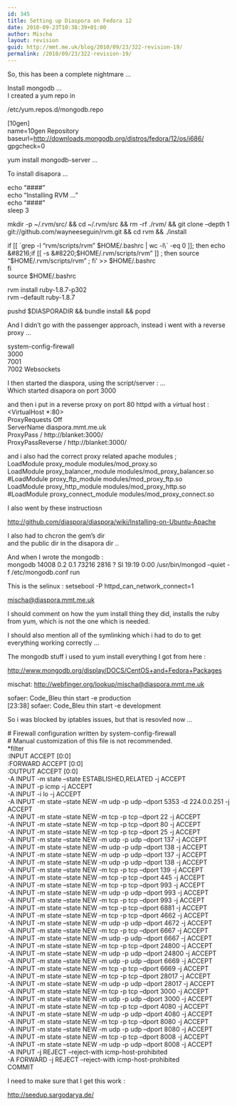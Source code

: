 ```yaml
---
id: 345
title: Setting up Diaspora on Fedora 12
date: 2010-09-23T10:38:39+01:00
author: Mischa
layout: revision
guid: http://mmt.me.uk/blog/2010/09/23/322-revision-19/
permalink: /2010/09/23/322-revision-19/
---
```

So, this has been a complete nightmare &#8230;

Install mongodb &#8230;  
I created a yum repo in 

/etc/yum.repos.d/mongodb.repo

[10gen]  
name=10gen Repository  
baseurl=http://downloads.mongodb.org/distros/fedora/12/os/i686/  
gpgcheck=0

yum install mongodb-server &#8230; 

To install disapora &#8230; 

echo &#8220;####&#8221;  
echo &#8220;Installing RVM &#8230;&#8221;  
echo &#8220;####&#8221;  
sleep 3

mkdir -p ~/.rvm/src/ && cd ~/.rvm/src && rm -rf ./rvm/ && git clone &#8211;depth 1 git://github.com/wayneeseguin/rvm.git && cd rvm && ./install

if [[ \`grep -l &#8220;rvm/scripts/rvm&#8221; $HOME/.bashrc | wc -l\` -eq 0 ]]; then  
echo &#8216;if [[ -s &#8220;$HOME/.rvm/scripts/rvm&#8221; ]] ; then source &#8220;$HOME/.rvm/scripts/rvm&#8221; ; fi&#8217; >> $HOME/.bashrc  
fi  
source $HOME/.bashrc

rvm install ruby-1.8.7-p302  
rvm &#8211;default ruby-1.8.7

pushd $DIASPORADIR && bundle install && popd

And I didn&#8217;t go with the passenger approach, instead i went with a reverse proxy &#8230;

system-config-firewall  
3000  
7001  
7002 Websockets 

I then started the diaspora, using the script/server : &#8230;  
Which started disapora on port 3000

and then i put in a reverse proxy on port 80 httpd with a virtual host :  
<VirtualHost *:80>  
ProxyRequests Off  
ServerName diaspora.mmt.me.uk  
ProxyPass / http://blanket:3000/  
ProxyPassReverse / http://blanket:3000/  
</VirtualHost>

and i also had the correct proxy related apache modules ;  
LoadModule proxy\_module modules/mod\_proxy.so  
LoadModule proxy\_balancer\_module modules/mod\_proxy\_balancer.so  
#LoadModule proxy\_ftp\_module modules/mod\_proxy\_ftp.so  
LoadModule proxy\_http\_module modules/mod\_proxy\_http.so  
#LoadModule proxy\_connect\_module modules/mod\_proxy\_connect.so

I also went by these instructiosn 

http://github.com/diaspora/diaspora/wiki/Installing-on-Ubuntu-Apache

I also had to chcron the gem&#8217;s dir  
and the public dir in the disapora dir .. 

And when I wrote the mongodb :  
mongodb 14008 0.2 0.1 73216 2816 ? Sl 19:19 0:00 /usr/bin/mongod &#8211;quiet -f /etc/mongodb.conf run

This is the selinux : setsebool -P httpd\_can\_network_connect=1

mischa@diaspora.mmt.me.uk 

I should comment on how the yum install thing they did, installs the ruby from yum, which is not the one which is needed.

I should also mention all of the symlinking which i had to do to get everything working correctly &#8230;

The mongodb stuff i used to yum install everything I got from here : 

http://www.mongodb.org/display/DOCS/CentOS+and+Fedora+Packages

mischat: http://webfinger.org/lookup/mischa@diaspora.mmt.me.uk

sofaer: Code_Bleu thin start -e production  
[23:38] sofaer: Code_Bleu thin start -e development

So i was blocked by iptables issues, but that is resovled now &#8230; 

\# Firewall configuration written by system-config-firewall  
\# Manual customization of this file is not recommended.  
*filter  
:INPUT ACCEPT [0:0]  
:FORWARD ACCEPT [0:0]  
:OUTPUT ACCEPT [0:0]  
-A INPUT -m state &#8211;state ESTABLISHED,RELATED -j ACCEPT  
-A INPUT -p icmp -j ACCEPT  
-A INPUT -i lo -j ACCEPT  
-A INPUT -m state &#8211;state NEW -m udp -p udp &#8211;dport 5353 -d 224.0.0.251 -j ACCEPT  
-A INPUT -m state &#8211;state NEW -m tcp -p tcp &#8211;dport 22 -j ACCEPT  
-A INPUT -m state &#8211;state NEW -m tcp -p tcp &#8211;dport 80 -j ACCEPT  
-A INPUT -m state &#8211;state NEW -m tcp -p tcp &#8211;dport 25 -j ACCEPT  
-A INPUT -m state &#8211;state NEW -m udp -p udp &#8211;dport 137 -j ACCEPT  
-A INPUT -m state &#8211;state NEW -m udp -p udp &#8211;dport 138 -j ACCEPT  
-A INPUT -m state &#8211;state NEW -m udp -p udp &#8211;dport 137 -j ACCEPT  
-A INPUT -m state &#8211;state NEW -m udp -p udp &#8211;dport 138 -j ACCEPT  
-A INPUT -m state &#8211;state NEW -m tcp -p tcp &#8211;dport 139 -j ACCEPT  
-A INPUT -m state &#8211;state NEW -m tcp -p tcp &#8211;dport 445 -j ACCEPT  
-A INPUT -m state &#8211;state NEW -m tcp -p tcp &#8211;dport 993 -j ACCEPT  
-A INPUT -m state &#8211;state NEW -m udp -p udp &#8211;dport 993 -j ACCEPT  
-A INPUT -m state &#8211;state NEW -m tcp -p tcp &#8211;dport 993 -j ACCEPT  
-A INPUT -m state &#8211;state NEW -m tcp -p tcp &#8211;dport 6881 -j ACCEPT  
-A INPUT -m state &#8211;state NEW -m tcp -p tcp &#8211;dport 4662 -j ACCEPT  
-A INPUT -m state &#8211;state NEW -m udp -p udp &#8211;dport 4672 -j ACCEPT  
-A INPUT -m state &#8211;state NEW -m tcp -p tcp &#8211;dport 6667 -j ACCEPT  
-A INPUT -m state &#8211;state NEW -m udp -p udp &#8211;dport 6667 -j ACCEPT  
-A INPUT -m state &#8211;state NEW -m tcp -p tcp &#8211;dport 24800 -j ACCEPT  
-A INPUT -m state &#8211;state NEW -m udp -p udp &#8211;dport 24800 -j ACCEPT  
-A INPUT -m state &#8211;state NEW -m udp -p udp &#8211;dport 6669 -j ACCEPT  
-A INPUT -m state &#8211;state NEW -m tcp -p tcp &#8211;dport 6669 -j ACCEPT  
-A INPUT -m state &#8211;state NEW -m tcp -p tcp &#8211;dport 28017 -j ACCEPT  
-A INPUT -m state &#8211;state NEW -m udp -p udp &#8211;dport 28017 -j ACCEPT  
-A INPUT -m state &#8211;state NEW -m tcp -p tcp &#8211;dport 3000 -j ACCEPT  
-A INPUT -m state &#8211;state NEW -m udp -p udp &#8211;dport 3000 -j ACCEPT  
-A INPUT -m state &#8211;state NEW -m tcp -p tcp &#8211;dport 4080 -j ACCEPT  
-A INPUT -m state &#8211;state NEW -m udp -p udp &#8211;dport 4080 -j ACCEPT  
-A INPUT -m state &#8211;state NEW -m tcp -p tcp &#8211;dport 8080 -j ACCEPT  
-A INPUT -m state &#8211;state NEW -m udp -p udp &#8211;dport 8080 -j ACCEPT  
-A INPUT -m state &#8211;state NEW -m tcp -p tcp &#8211;dport 8008 -j ACCEPT  
-A INPUT -m state &#8211;state NEW -m udp -p udp &#8211;dport 8008 -j ACCEPT  
-A INPUT -j REJECT &#8211;reject-with icmp-host-prohibited  
-A FORWARD -j REJECT &#8211;reject-with icmp-host-prohibited  
COMMIT

I need to make sure that I get this work : 

http://seedup.sargodarya.de/
